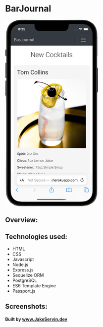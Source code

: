 # BarJournal

<img src="images/barjournalMockup.PNG" alt="barjournalMockup" width="300"/>

## Overview:



## Technologies used:

- HTML
- CSS
- Javascript
- Node.js
- Express.js
- Sequelize ORM
- PostgreSQL
- ES6 Template Engine
- Passport.js


## Screenshots:

#### Built by www.JakeServin.dev
